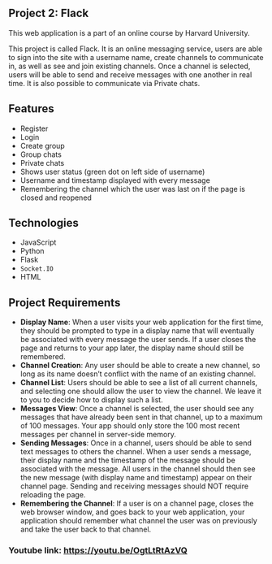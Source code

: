 

## Project 2: Flack

This web application is a part of an online course by Harvard University.

This project is called Flack. It is an online messaging service, users are able to sign into the site with a username name, create channels to communicate in, as well as see and join existing channels. Once a channel is selected, users will be able to send and receive messages with one another in real time. It is also possible to communicate via Private chats.

## Features

-   Register
-   Login
-   Create group
-   Group chats
-   Private chats
-  Shows user status (green dot on left side of username)
-  Username and timestamp displayed with every message
- Remembering the channel which the user was last on if the page is closed and reopened

## Technologies
-  JavaScript
-  Python
- Flask
-  `Socket.IO`
-  HTML

## Project Requirements

-   **Display Name**: When a user visits your web application for the first time, they should be prompted to type in a display name that will eventually be associated with every message the user sends. If a user closes the page and returns to your app later, the display name should still be remembered.
-   **Channel Creation**: Any user should be able to create a new channel, so long as its name doesn’t conflict with the name of an existing channel.
-   **Channel List**: Users should be able to see a list of all current channels, and selecting one should allow the user to view the channel. We leave it to you to decide how to display such a list.
-   **Messages View**: Once a channel is selected, the user should see any messages that have already been sent in that channel, up to a maximum of 100 messages. Your app should only store the 100 most recent messages per channel in server-side memory.
-   **Sending Messages**: Once in a channel, users should be able to send text messages to others the channel. When a user sends a message, their display name and the timestamp of the message should be associated with the message. All users in the channel should then see the new message (with display name and timestamp) appear on their channel page. Sending and receiving messages should NOT require reloading the page.
-   **Remembering the Channel**: If a user is on a channel page, closes the web browser window, and goes back to your web application, your application should remember what channel the user was on previously and take the user back to that channel.
 
### Youtube link: https://youtu.be/OgtLtRtAzVQ



